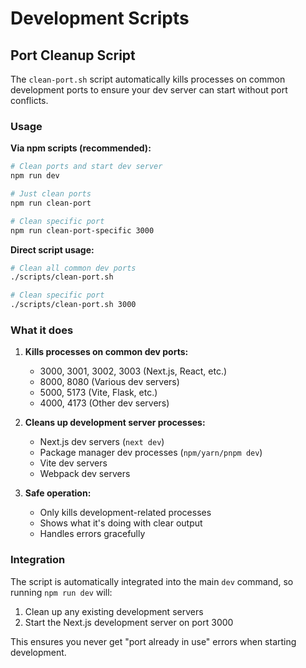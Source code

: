 # Development Scripts

## Port Cleanup Script

The `clean-port.sh` script automatically kills processes on common development ports to ensure your dev server can start without port conflicts.

### Usage

**Via npm scripts (recommended):**
```bash
# Clean ports and start dev server
npm run dev

# Just clean ports
npm run clean-port

# Clean specific port
npm run clean-port-specific 3000
```

**Direct script usage:**
```bash
# Clean all common dev ports
./scripts/clean-port.sh

# Clean specific port
./scripts/clean-port.sh 3000
```

### What it does

1. **Kills processes on common dev ports:**
   - 3000, 3001, 3002, 3003 (Next.js, React, etc.)
   - 8000, 8080 (Various dev servers)
   - 5000, 5173 (Vite, Flask, etc.)
   - 4000, 4173 (Other dev servers)

2. **Cleans up development server processes:**
   - Next.js dev servers (`next dev`)
   - Package manager dev processes (`npm/yarn/pnpm dev`)
   - Vite dev servers
   - Webpack dev servers

3. **Safe operation:**
   - Only kills development-related processes
   - Shows what it's doing with clear output
   - Handles errors gracefully

### Integration

The script is automatically integrated into the main `dev` command, so running `npm run dev` will:
1. Clean up any existing development servers
2. Start the Next.js development server on port 3000

This ensures you never get "port already in use" errors when starting development.